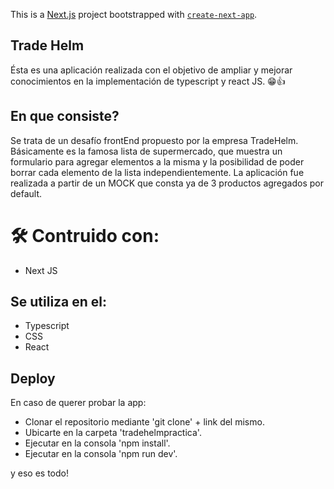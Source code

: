 This is a [Next.js](https://nextjs.org/) project bootstrapped with [`create-next-app`](https://github.com/vercel/next.js/tree/canary/packages/create-next-app).

## Trade Helm 

Ésta es una aplicación realizada con el objetivo de ampliar y mejorar conocimientos en la implementación de typescript y react JS. 😁👍


## En que consiste?

Se trata de un desafío frontEnd propuesto por la empresa TradeHelm. 
Básicamente es la famosa lista de supermercado, que muestra un formulario para agregar elementos a la misma y la posibilidad de poder borrar cada elemento de la lista independientemente.
La aplicación fue realizada a partir de un MOCK que consta ya de 3 productos agregados por default.

# 🛠 Contruido con:

* Next JS

## Se utiliza en el:

* Typescript
* CSS
* React

## Deploy

En caso de querer probar la app:

* Clonar el repositorio mediante 'git clone' + link del mismo.
* Ubicarte en la carpeta 'tradehelmpractica'.
* Ejecutar en la consola 'npm install'.
* Ejecutar en la consola 'npm run dev'.

y eso es todo!
